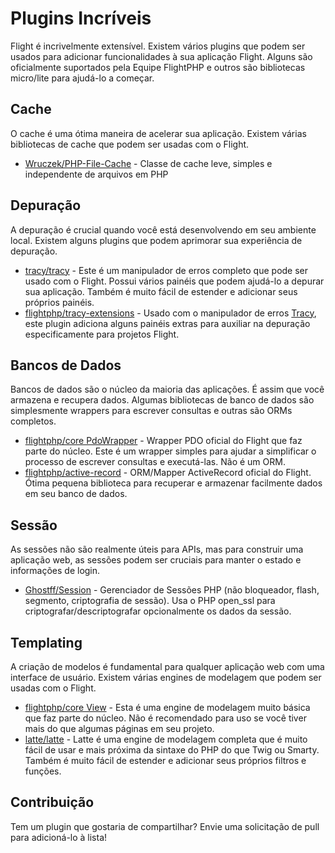 # Plugins Incríveis

Flight é incrivelmente extensível. Existem vários plugins que podem ser usados para adicionar funcionalidades à sua aplicação Flight. Alguns são oficialmente suportados pela Equipe FlightPHP e outros são bibliotecas micro/lite para ajudá-lo a começar.

## Cache

O cache é uma ótima maneira de acelerar sua aplicação. Existem várias bibliotecas de cache que podem ser usadas com o Flight.

- [Wruczek/PHP-File-Cache](/plugins-incriveis/php-file-cache) - Classe de cache leve, simples e independente de arquivos em PHP

## Depuração

A depuração é crucial quando você está desenvolvendo em seu ambiente local. Existem alguns plugins que podem aprimorar sua experiência de depuração.

- [tracy/tracy](/plugins-incriveis/tracy) - Este é um manipulador de erros completo que pode ser usado com o Flight. Possui vários painéis que podem ajudá-lo a depurar sua aplicação. Também é muito fácil de estender e adicionar seus próprios painéis.
- [flightphp/tracy-extensions](/plugins-incriveis/tracy-extensions) - Usado com o manipulador de erros [Tracy](/plugins-incriveis/tracy), este plugin adiciona alguns painéis extras para auxiliar na depuração especificamente para projetos Flight.

## Bancos de Dados

Bancos de dados são o núcleo da maioria das aplicações. É assim que você armazena e recupera dados. Algumas bibliotecas de banco de dados são simplesmente wrappers para escrever consultas e outras são ORMs completos.

- [flightphp/core PdoWrapper](/plugins-incriveis/pdo-wrapper) - Wrapper PDO oficial do Flight que faz parte do núcleo. Este é um wrapper simples para ajudar a simplificar o processo de escrever consultas e executá-las. Não é um ORM.
- [flightphp/active-record](/plugins-incriveis/active-record) - ORM/Mapper ActiveRecord oficial do Flight. Ótima pequena biblioteca para recuperar e armazenar facilmente dados em seu banco de dados.

## Sessão

As sessões não são realmente úteis para APIs, mas para construir uma aplicação web, as sessões podem ser cruciais para manter o estado e informações de login.

- [Ghostff/Session](/plugins-incriveis/session) - Gerenciador de Sessões PHP (não bloqueador, flash, segmento, criptografia de sessão). Usa o PHP open_ssl para criptografar/descriptografar opcionalmente os dados da sessão.

## Templating

A criação de modelos é fundamental para qualquer aplicação web com uma interface de usuário. Existem várias engines de modelagem que podem ser usadas com o Flight.

- [flightphp/core View](/aprender#views) - Esta é uma engine de modelagem muito básica que faz parte do núcleo. Não é recomendado para uso se você tiver mais do que algumas páginas em seu projeto.
- [latte/latte](/plugins-incriveis/latte) - Latte é uma engine de modelagem completa que é muito fácil de usar e mais próxima da sintaxe do PHP do que Twig ou Smarty. Também é muito fácil de estender e adicionar seus próprios filtros e funções.

## Contribuição

Tem um plugin que gostaria de compartilhar? Envie uma solicitação de pull para adicioná-lo à lista!